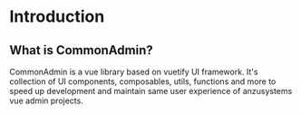 # Introduction

## What is CommonAdmin?

CommonAdmin is a vue library based on vuetify UI framework. It's collection of UI components, composables, utils, functions and more to speed up development and maintain same user experience of anzusystems vue admin projects.
